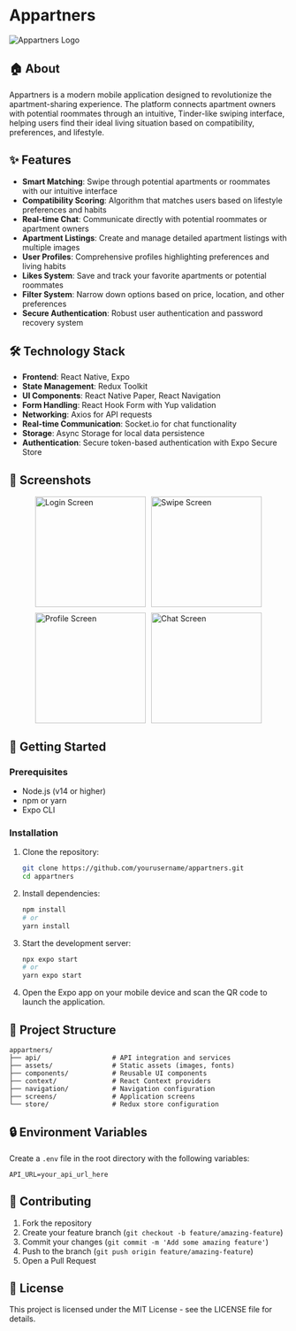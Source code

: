 # Appartners

![Appartners Logo](./assets/logo.png)

## 🏠 About

Appartners is a modern mobile application designed to revolutionize the apartment-sharing experience. The platform connects apartment owners with potential roommates through an intuitive, Tinder-like swiping interface, helping users find their ideal living situation based on compatibility, preferences, and lifestyle.

## ✨ Features

- **Smart Matching**: Swipe through potential apartments or roommates with our intuitive interface
- **Compatibility Scoring**: Algorithm that matches users based on lifestyle preferences and habits
- **Real-time Chat**: Communicate directly with potential roommates or apartment owners
- **Apartment Listings**: Create and manage detailed apartment listings with multiple images
- **User Profiles**: Comprehensive profiles highlighting preferences and living habits
- **Likes System**: Save and track your favorite apartments or potential roommates
- **Filter System**: Narrow down options based on price, location, and other preferences
- **Secure Authentication**: Robust user authentication and password recovery system

## 🛠️ Technology Stack

- **Frontend**: React Native, Expo
- **State Management**: Redux Toolkit
- **UI Components**: React Native Paper, React Navigation
- **Form Handling**: React Hook Form with Yup validation
- **Networking**: Axios for API requests
- **Real-time Communication**: Socket.io for chat functionality
- **Storage**: Async Storage for local data persistence
- **Authentication**: Secure token-based authentication with Expo Secure Store

## 📱 Screenshots

<div style="display: flex; flex-direction: row; flex-wrap: wrap; gap: 10px; justify-content: center;">
  <img src="./assets/screenshots/login.jpeg" width="200" alt="Login Screen">
  <img src="./assets/screenshots/swipeScreen.jpeg" width="200" alt="Swipe Screen">
  <img src="./assets/screenshots/about.jpeg" width="200" alt="Profile Screen">
  <img src="./assets/screenshots/chat.jpeg" width="200" alt="Chat Screen">
</div>

## 🚀 Getting Started

### Prerequisites

- Node.js (v14 or higher)
- npm or yarn
- Expo CLI

### Installation

1. Clone the repository:
   ```bash
   git clone https://github.com/yourusername/appartners.git
   cd appartners
   ```

2. Install dependencies:
   ```bash
   npm install
   # or
   yarn install
   ```

3. Start the development server:
   ```bash
   npx expo start
   # or
   yarn expo start
   ```

4. Open the Expo app on your mobile device and scan the QR code to launch the application.

## 🧩 Project Structure

```
appartners/
├── api/                  # API integration and services
├── assets/               # Static assets (images, fonts)
├── components/           # Reusable UI components
├── context/              # React Context providers
├── navigation/           # Navigation configuration
├── screens/              # Application screens
└── store/                # Redux store configuration
```

## 🔒 Environment Variables

Create a `.env` file in the root directory with the following variables:

```
API_URL=your_api_url_here
```

## 👥 Contributing

1. Fork the repository
2. Create your feature branch (`git checkout -b feature/amazing-feature`)
3. Commit your changes (`git commit -m 'Add some amazing feature'`)
4. Push to the branch (`git push origin feature/amazing-feature`)
5. Open a Pull Request

## 📄 License

This project is licensed under the MIT License - see the LICENSE file for details.


